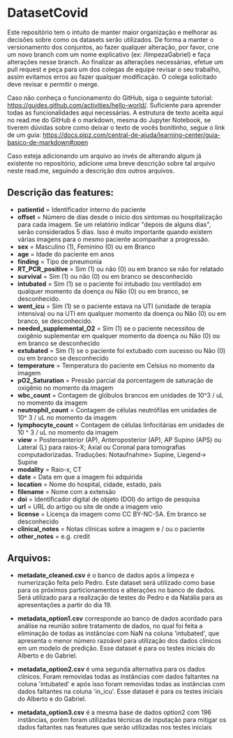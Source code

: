 # DatasetCovid

Este repositório tem o intuito de manter maior organização e melhorar as decisões sobre como os datasets serão utilizados.
De forma a manter o versionamento dos conjuntos, ao fazer qualquer alteração, por favor, crie um novo branch com um nome explicativo (ex: /limpezaGabriel) e faça alterações nesse branch. Ao finalizar as alterações necessárias, efetue um pull request e peça para um dos colegas de equipe revisar o seu trabalho, assim evitamos erros ao fazer qualquer modificação. O colega solicitado deve revisar e permitir o merge.

Caso não conheça o funcionamento do GitHub, siga o seguinte tutorial: https://guides.github.com/activities/hello-world/. Suficiente para aprender todas as funcionalidades aqui necessárias. A estrutura de texto aceita aqui no read.me do GitHub é o markdown, mesma do Jupyter Notebook, se tiverem dúvidas sobre como deixar o texto de vocês bonitinho, segue o link de um guia: https://docs.pipz.com/central-de-ajuda/learning-center/guia-basico-de-markdown#open

Caso esteja adicionando um arquivo ao invés de alterando algum já existente no repositório, adicione uma breve descrição sobre tal arquivo neste read.me, seguindo a descrição dos outros arquivos.

## Descrição das features:
 - **patientid** = Identificador interno do paciente
 - **offset**    = Número de dias desde o início dos sintomas ou hospitalização para cada imagem. Se um relatório indicar "depois de alguns dias", serão considerados 5 dias. Isso é muito importante quando existem várias imagens para o mesmo paciente acompanhar a progressão.
 - **sex**       = Masculino (1), Feminino (0) ou em Branco
 - **age**       = Idade do paciente em anos
 - **finding**   = Tipo de pneumonia
 - **RT_PCR_positive** = Sim (1) ou não (0) ou em branco se não for relatado
 - **survival**  = Sim (1) ou não (0) ou em branco se desconhecido
 - **intubated** = Sim (1) se o paciente foi intubado (ou ventilado) em qualquer momento da doença ou Não (0) ou em branco, se desconhecido.
 - **went_icu**  = Sim (1) se o paciente estava na UTI (unidade de terapia intensiva) ou na UTI em qualquer momento da doença ou Não (0) ou em branco, se desconhecido.
 - **needed_supplemental_O2** = Sim (1) se o paciente necessitou de oxigênio suplementar em qualquer momento da doença ou Não (0) ou em branco se desconhecido
 - **extubated** = Sim (1) se o paciente foi extubado com sucesso ou Não (0) ou em branco se desconhecido
 - **temperature** = Temperatura do paciente em Celsius no momento da imagem
 - **pO2_Saturation** = Pressão parcial da porcentagem de saturação de oxigênio no momento da imagem
 - **wbc_count** = Contagem de glóbulos brancos em unidades de 10^3 / uL no momento da imagem
 - **neutrophil_count** = Contagem de células neutrófilas em unidades de 10^ 3 / uL no momento da imagem
 - **lymphocyte_count** = Contagem de células linfocitárias em unidades de 10 ^ 3 / uL no momento da imagem
 - **view**      = Posteroanterior (AP), Anteroposterior (AP), AP Supino (APS) ou Lateral (L) para raios-X; 
Axial ou Coronal para tomografias computadorizadas. Traduções: Notaufnahme> Supine, Liegend-> Supine
 - **modality**  = Raio-x, CT
 - **date**      = Data em que a imagem foi adquirida
 - **location**  = Nome do hospital, cidade, estado, país
 - **filename**  = Nome com a extensão
 - **doi**       = Identificador digital de objeto (DOI) do artigo de pesquisa
 - **url**       = URL do artigo ou site de onde a imagem veio
 - **license**   = Licença da imagem como CC BY-NC-SA. Em branco se desconhecido
 - **clinical_notes** = Notas clínicas sobre a imagem e / ou o paciente
 - **other_notes** = e.g. credit

## Arquivos:

 - **metadate_cleaned.csv** é o banco de dados após a limpeza e numerização feita pelo Pedro. Este dataset será utilizado como base para os próximos particionamentos e alterações no banco de dados. Será utilizado para a realização de testes do Pedro e da Natália para as apresentações a partir do dia 19.
 
 - **metadata_option1.csv** corresponde ao banco de dados acordado para análise na reunião sobre tratamento de dados, no qual foi feita a eliminação de todas as instâncias com NaN na coluna 'intubated', que apresenta o menor número razoável para utilização dos dados clínicos em um modelo de predição. Esse dataset é para os testes iniciais do Alberto e do Gabriel.

 - **metadata_option2.csv** é uma segunda alternativa para os dados clínicos. Foram removidas todas as instâncias com dados faltantes na coluna 'intubated' e após isso foram removidas todas as instâncias com dados faltantes na coluna 'in_icu'. Esse dataset é para os testes iniciais do Alberto e do Gabriel.
 
 - **metadata_option3.csv** é a mesma base de dados option2 com 196 instâncias, porém foram utilizadas técnicas de inputação para mitigar os dados faltantes nas features que serão utilizadas nos testes iniciais
